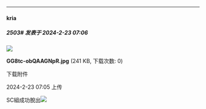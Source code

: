 ﻿
*****

####  kria  
##### 2503#       发表于 2024-2-23 07:06

<img src="https://img.saraba1st.com/forum/202402/23/070536ipzt6mjvu2oz5tj4.jpg" referrerpolicy="no-referrer">

<strong>GG8tc-obQAAGNpR.jpg</strong> (241 KB, 下载次数: 0)

下载附件

2024-2-23 07:05 上传

SC組成功脫出<img src="https://static.saraba1st.com/image/smiley/face2017/213.gif" referrerpolicy="no-referrer">

